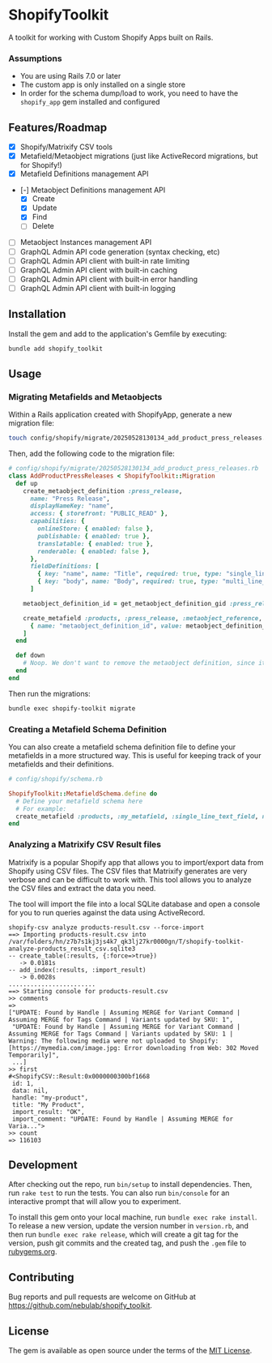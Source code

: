 # ShopifyToolkit

A toolkit for working with Custom Shopify Apps built on Rails.

### Assumptions

- You are using Rails 7.0 or later
- The custom app is only installed on a single store
- In order for the schema dump/load to work, you need to have the `shopify_app` gem installed and configured

## Features/Roadmap

- [x] Shopify/Matrixify CSV tools
- [x] Metafield/Metaobject migrations (just like ActiveRecord migrations, but for Shopify!)
- [x] Metafield Definitions management API
- [-] Metaobject Definitions management API
  - [x] Create
  - [x] Update
  - [x] Find
  - [ ] Delete
- [ ] Metaobject Instances management API
- [ ] GraphQL Admin API code generation (syntax checking, etc)
- [ ] GraphQL Admin API client with built-in rate limiting
- [ ] GraphQL Admin API client with built-in caching
- [ ] GraphQL Admin API client with built-in error handling
- [ ] GraphQL Admin API client with built-in logging

## Installation

Install the gem and add to the application's Gemfile by executing:

```bash
bundle add shopify_toolkit
```

## Usage

### Migrating Metafields and Metaobjects

Within a Rails application created with ShopifyApp, generate a new migration file:

```bash
touch config/shopify/migrate/20250528130134_add_product_press_releases.rb
```

Then, add the following code to the migration file:
```ruby
# config/shopify/migrate/20250528130134_add_product_press_releases.rb
class AddProductPressReleases < ShopifyToolkit::Migration
  def up
    create_metaobject_definition :press_release,
      name: "Press Release",
      displayNameKey: "name",
      access: { storefront: "PUBLIC_READ" },
      capabilities: {
        onlineStore: { enabled: false },
        publishable: { enabled: true },
        translatable: { enabled: true },
        renderable: { enabled: false },
      },
      fieldDefinitions: [
        { key: "name", name: "Title", required: true, type: "single_line_text_field" },
        { key: "body", name: "Body", required: true, type: "multi_line_text_field" },
      ]

    metaobject_definition_id = get_metaobject_definition_gid :press_release

    create_metafield :products, :press_release, :metaobject_reference, name: "Press Release", validations: [
      { name: "metaobject_definition_id", value: metaobject_definition_id }
    ]
  end

  def down
    # Noop. We don't want to remove the metaobject definition, since it might be populated with data.
  end
end
```

Then run the migrations:

```bash
bundle exec shopify-toolkit migrate
```

### Creating a Metafield Schema Definition

You can also create a metafield schema definition file to define your metafields in a more structured way. This is useful for keeping track of your metafields and their definitions.

```rb
# config/shopify/schema.rb

ShopifyToolkit::MetafieldSchema.define do
  # Define your metafield schema here
  # For example:
  create_metafield :products, :my_metafield, :single_line_text_field, name: "My Metafield"
end
```

### Analyzing a Matrixify CSV Result files

Matrixify is a popular Shopify app that allows you to import/export data from Shopify using CSV files. The CSV files that Matrixify generates are very verbose and can be difficult to work with. This tool allows you to analyze the CSV files and extract the data you need.

The tool will import the file into a local SQLite database
and open a console for you to run queries against the data
using ActiveRecord.

```shell
shopify-csv analyze products-result.csv --force-import
==> Importing products-result.csv into /var/folders/hn/z7b7s1kj3js4k7_qk3lj27kr0000gn/T/shopify-toolkit-analyze-products_result_csv.sqlite3
-- create_table(:results, {:force=>true})
   -> 0.0181s
-- add_index(:results, :import_result)
   -> 0.0028s
........................
==> Starting console for products-result.csv
>> comments
=>
["UPDATE: Found by Handle | Assuming MERGE for Variant Command | Assuming MERGE for Tags Command | Variants updated by SKU: 1",
 "UPDATE: Found by Handle | Assuming MERGE for Variant Command | Assuming MERGE for Tags Command | Variants updated by SKU: 1 | Warning: The following media were not uploaded to Shopify: [https://mymedia.com/image.jpg: Error downloading from Web: 302 Moved Temporarily]",
 ...]
>> first
#<ShopifyCSV::Result:0x0000000300bf1668
 id: 1,
 data: nil,
 handle: "my-product",
 title: "My Product",
 import_result: "OK",
 import_comment: "UPDATE: Found by Handle | Assuming MERGE for Varia...">
>> count
=> 116103
```

## Development

After checking out the repo, run `bin/setup` to install dependencies. Then, run `rake test` to run the tests. You can also run `bin/console` for an interactive prompt that will allow you to experiment.

To install this gem onto your local machine, run `bundle exec rake install`. To release a new version, update the version number in `version.rb`, and then run `bundle exec rake release`, which will create a git tag for the version, push git commits and the created tag, and push the `.gem` file to [rubygems.org](https://rubygems.org).

## Contributing

Bug reports and pull requests are welcome on GitHub at https://github.com/nebulab/shopify_toolkit.

## License

The gem is available as open source under the terms of the [MIT License](https://opensource.org/licenses/MIT).
